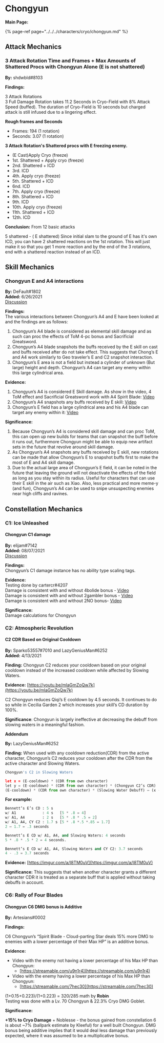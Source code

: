 # Chongyun

**Main Page:**

{% page-ref page="../../../characters/cryo/chongyun.md" %}

## Attack Mechanics

### 3 Attack Rotation Time and Frames + Max Amounts of Shattered Procs with Chongyun Alone \(E is not shattered\)

**By:** shdwbld\#8103

**Findings:**

3 Attack Rotations  
3 Full Damage Rotation takes 11.2 Seconds in Cryo-Field with 8% Attack Speed \(buffed\). The duration of Cryo-Field is 10 seconds but charged attack is still infused due to a lingering effect.

**Rough frames and Seconds**

* Frames: 194 \(1 rotation\)
* Seconds: 3.07 \(1 rotation\)

**3 Attack Rotation's Shattered procs with E freezing enemy.**

* \(E Cast\)Apply Cryo \(freeze\)
* 1st. Shattered + Apply cryo \(freeze\)
* 2nd. Shattered + ICD
* 3rd. ICD
* 4th. Apply cryo \(freeze\)
* 5th. Shattered + ICD
* 6nd. ICD
* 7th. Apply cryo \(freeze\)
* 8th. Shattered + ICD
* 9th. ICD
* 10th. Apply cryo \(freeze\)
* 11th. Shattered + ICD
* 12th. ICD

**Conclusion:** From 12 basic attacks

5 shattered - \( E shattered\) Since initial slam to the ground of E has it's own ICD, you can have 2 shattered reactions on the 1st rotation. This will just make it so that you get 1 more reaction and by the end of the 3 rotations, end with a shattered reaction instead of an ICD.

## Skill Mechanics

### **Chongyun E and A4 interactions**  

**By:** DeFault\#1802  
**Added:** 6/26/2021  
[Discussion](https://tickettool.xyz/direct?url=https://cdn.discordapp.com/attachments/856905392633151528/858349517241450536/transcript-chongyun-e-and-a4-interactions.html)  

**Findings:**  
The various interactions between Chongyun’s A4 and E have been looked at and the findings are as follows:  

1. Chongyun’s A4 blade is considered as elemental skill damage and as such can proc the effects of ToM 4-pc bonus and Sacrificial Greatsword.  
2. Chongyun’s A4 blade snapshots the buffs received by the E skill on cast and buffs received after do not take effect. This suggests that Chong’s E and A4 work similarly to Geo traveler’s E and C2 snapshot interaction.  
3. Chongyun’s E area is not a field but instead a cylinder of unknown (But large) height and depth. Chongyun’s A4 can target any enemy within this large cylindrical area.  

**Evidence:**  

1. Chongyun’s A4 is considered E Skill damage. As show in the video, 4 ToM effect and Sacrificial Greatsword work with A4 Spirit Blade: [Video](https://www.youtube.com/watch?v=Y-AVX--FWlo)  
2. Chongyun’s A4 snapshots any buffs received by E skill: [Video](https://www.youtube.com/watch?v=HZuIDiry-Zs)  
3. Chongyun’s E field has a large cylindrical area and his A4 blade can target any enemy within it: [Video](https://www.youtube.com/watch?v=ezrIL3uUl3Y)  

**Significance:**  

1. Because Chongyun’s A4 is considered skill damage and can proc ToM, this can open up new builds for teams that can snapshot the buff before it runs out, furthermore Chongyun might be able to equip new artifact sets in the future that revolve around skill damage.  
2. As Chongyun’s A4 snapshots any buffs received by E skill, new rotations can be made that allow Chongyun’s E to snapshot buffs first to make the most of E and A4 skill damage.  
3. Due to the actual large area of Chongyun’s E field, it can be noted in the future that leaving the ground will not deactivate the effects of the field as long as you stay within its radius. Useful for characters that can use their E skill in the air such as Xiao. Also, less practical and more meme-y (and fun), Chongyun’s A4 can be used to snipe unsuspecting enemies near high cliffs and ravines.

## Constellation Mechanics

### C1: Ice Unleashed

#### **Chongyun C1 damage**  

**By:** elijam#7142  
**Added:** 08/07/2021  
[Discussion](https://tickettool.xyz/direct?url=https://cdn.discordapp.com/attachments/866108653634846780/873536676675338280/transcript-tcl-damage-type-completion.html)  

**Findings:**  
Chongyun’s C1 damage instance has no ability type scaling tags. 

**Evidence:**  
Testing done by cartercr#4207  
Damage is consistent with and without 4bolide bonus - [Video](https://www.youtube.com/watch?v=htbi0XPPSC4)  
Damage is consistent with and without 2gambler bonus - [Video](https://www.youtube.com/watch?v=HJP9Mc_0V_0)  
Damage is consistent with and without 2NO bonus- [Video](https://www.youtube.com/watch?v=GIIEy7ieY8A)  

**Significance:**  
Damage calculations for Chongyun

### C2: Atmospheric Revolution

#### C2 CDR Based on Original Cooldown

**By:** Sparko53557\#7010 and LazyGeniusMan\#6252  
**Added:** 4/13/2021

**Finding:** Chongyun C2 reduces your cooldown based on your original cooldown instead of the increased cooldown while affected by Slowing Waters.

**Evidence:** [https://youtu.be/mlaGmZoQw7k](https://youtu.be/mlaGmZoQw7k)

C2 Chongyun reduces Qiqi’s E cooldown by 4.5 seconds. It continues to do so while in Cecilia Garden 2 which increases your skill’s CD duration by 100%.

**Significance**: Chongyun is largely ineffective at decreasing the debuff from slowing waters in a meaningful fashion.

**Addendum**

**By:** LazyGeniusMan\#6252

**Finding:** When used with any cooldown reduction\(CDR\) from the active character, Chongyun’s C2 reduces your cooldown after the CDR from the active character and Slowing Waters.

```python
Chongyun's C2 in Slowing Waters

let x = (E-cooldown) * (CDR from own character)
let y = (E-cooldown) * (CDR from own character) * (Chongyun C2’s CDR)
(E-cooldown) * (CDR from own character) * (Slowing Water Debuff) – (x - y) = E Cooldown
```

**For example:**

```python
Bennett’s E’s CD : 5 s 
w/ A1            : 4 s   [5 * .8 = 4]
w/ A1, A4        : 2 s   [5 * .8 * .5 = 2]
w/ A1, A4, CY C2 : 1.7 s [5 * .8 *.5 *.85 = 1.7]
2 – 1.7 = .3 seconds 

Bennett’s E CD w/ A1, A4, and Slowing Waters: 4 seconds 
5 * .8 * .5 * 2 = 4 seconds. 

Bennett’s E CD w/ A1, A4, Slowing Waters and CY C2: 3.7 seconds 
4 - .3 = 3.7 seconds
```

**Evidence:** [https://imgur.com/a/I8TM0uV](https://imgur.com/a/I8TM0uV)

**Significance:** This suggests that when another character grants a different character CDR it is treated as a separate buff that is applied without taking debuffs in account.  

### C6: Rally of Four Blades

#### **Chongyun C6 DMG bonus is Additive**

**By:** Artesians\#0002

**Findings:**

C6 Chongyun’s “Spirit Blade - Cloud-parting Star deals 15% more DMG to enemies with a lower percentage of their Max HP” is an additive bonus.

**Evidence:**

* Video with the enemy not having a lower percentage of his Max HP than Chongyun:
  * [https://streamable.com/u9n1r4](https://streamable.com/u9n1r4) 
* Video with the enemy having a lower percentage of his Max HP than Chongyun:
  * [https://streamable.com/7hec30](https://streamable.com/7hec30)

\(1+0.15+0.223\)/\(1+0.223\) = 320/285 math by **Robin**  
Testing was done with a Lv. 70 Chongyun & 22.3% Cryo DMG Goblet.

**Significance:**

**+15% to Cryo Damage** + Noblesse - the bonus gained from constellation 6 is about ~7% \(ballpark estimate by Kleeful\) for a well built Chongyun. DMG bonus being additive implies that it would deal less damage than previously expected, where it was assumed to be a multiplicative bonus.

